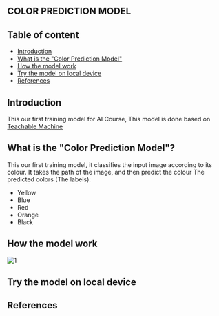 ## COLOR PREDICTION MODEL
## Table of content
* [Introduction](#intro_for_the_repo,_the_Teachable_machine)
* [What is the "Color Prediction Model"](#intro_for_the_model)
* [How the model work](#how_it_works)
* [Try the model on local device](#local_device_installation)
* [References](#references )

## Introduction
This our first training model for AI Course, This model is done based on [Teachable Machine](https://teachablemachine.withgoogle.com/)

## What is the "Color Prediction Model"?

This our first training model, it classifies the input image according to its colour.
It takes the path of the image, and then predict the colour 
The predicted colors (The labels):
* Yellow
* Blue
* Red
* Orange
* Black

## How the model work

![1](https://user-images.githubusercontent.com/73545885/110047489-a5f6b380-7d56-11eb-831c-5570fae26a0d.png)


## Try the model on local device

## References
 
